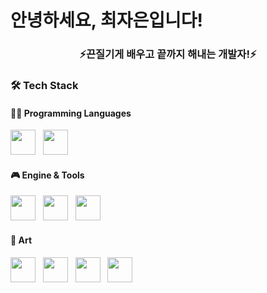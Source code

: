 <h1 align="left"> 안녕하세요, 최자은입니다! </h1>
<h3 align="center">⚡끈질기게 배우고 끝까지 해내는 개발자!⚡</h3>

### 🛠 Tech Stack

#### 👨‍💻 Programming Languages  
<img src="https://cdn.jsdelivr.net/gh/devicons/devicon/icons/c/c-original.svg" width="40"/> &nbsp;
<img src="https://cdn.jsdelivr.net/gh/devicons/devicon/icons/csharp/csharp-original.svg" width="40"/>

#### 🎮 Engine & Tools  
<img src="https://cdn.jsdelivr.net/gh/devicons/devicon/icons/unity/unity-original.svg" width="40"/> &nbsp;
<img src="https://your-url.com/redbrick-icon.png" width="40"/> &nbsp;
<img src="https://your-url.com/maplestoryworld-icon.png" width="40"/>

#### 🎨 Art  
<img src="https://cdn.jsdelivr.net/gh/devicons/devicon/icons/photoshop/photoshop-plain.svg" width="40"/> &nbsp;
<img src="https://cdn.jsdelivr.net/gh/devicons/devicon/icons/3dsmax/3dsmax-original.svg" width="40"/> &nbsp;
<img src="[https://your-url.com/zbrush-icon.png](https://e7.pngegg.com/pngimages/847/479/png-clipart-zbrush-digital-sculpting-computer-software-tutorial-3d-modeling-vray-icon-3d-computer-graphics-text.png)" width="40"/> &nbsp;
<img src="https://your-url.com/aseprite-icon.png" width="40"/>
